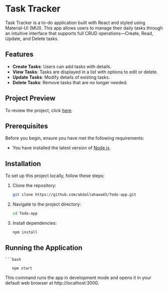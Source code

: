 # Task Tracker 

Task Tracker is a to-do application built with React and styled using Material-UI (MUI). This app allows users to manage their daily tasks through an intuitive interface that supports full CRUD operations—Create, Read, Update, and Delete tasks.

## Features

- **Create Tasks**: Users can add tasks with details.
- **View Tasks**: Tasks are displayed in a list with options to edit or delete.
- **Update Tasks**: Modify details of existing tasks.
- **Delete Tasks**: Remove tasks that are no longer needed.
  
## Project Preview
To review the project, click [here](https://6623132a6e15ed5fadfb4b77--chic-salamander-b6c1b9.netlify.app/).

## Prerequisites

Before you begin, ensure you have met the following requirements:
- You have installed the latest version of [Node.js](https://nodejs.org/).

## Installation

To set up this project locally, follow these steps:

1. Clone the repository:
   ```bash
   git clone https://github.com/abdallahawad3/Todo-app.git
2. Navigate to the project directory:
    ```bash
   cd Todo-app
3. Install dependencies:
    ```bash
    npm install
## Running the Application
    ```bash
    
       npm start
This command runs the app in development mode and opens it in your default web browser at http://localhost:3000.
 
